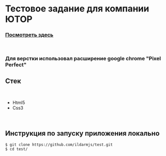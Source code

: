 # Тестовое задание для компании ЮТОР

### [Посмотреть здесь](https://ildarmjs.github.io/test/)

<br/>

### Для верстки использовал расширение google chrome "Pixel Perfect"

## Стек

<br />

- Html5
- Css3

<br />

## Инструкция по запуску приложения **локально**

```
$ git clone https://github.com/ildarmjs/test.git
$ cd test/
```
